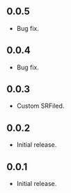 ## 0.0.5

* Bug fix.

## 0.0.4

* Bug fix.

## 0.0.3

* Custom SRFiled.

## 0.0.2

* Initial release.

## 0.0.1

* Initial release.